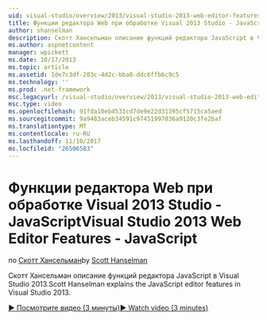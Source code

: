 ```yaml
---
uid: visual-studio/overview/2013/visual-studio-2013-web-editor-features-javascript
title: Функции редактора Web при обработке Visual 2013 Studio - JavaScript | Документы Microsoft
author: shanselman
description: Скотт Хансельман описание функций редактора JavaScript в Visual Studio 2013.
ms.author: aspnetcontent
manager: wpickett
ms.date: 10/17/2013
ms.topic: article
ms.assetid: 1de7c3df-203c-4d2c-bba0-ddc6ffb6c9c5
ms.technology: ''
ms.prod: .net-framework
msc.legacyurl: /visual-studio/overview/2013/visual-studio-2013-web-editor-features-javascript
msc.type: video
ms.openlocfilehash: 91fda10eb4531cd7de9e22d31395cf5715ca5aed
ms.sourcegitcommit: 9a9483aceb34591c97451997036a9120c3fe2baf
ms.translationtype: MT
ms.contentlocale: ru-RU
ms.lasthandoff: 11/10/2017
ms.locfileid: "26506583"
---
```

<a name="visual-studio-2013-web-editor-features---javascript"></a><span data-ttu-id="6c9c1-103">Функции редактора Web при обработке Visual 2013 Studio - JavaScript</span><span class="sxs-lookup"><span data-stu-id="6c9c1-103">Visual Studio 2013 Web Editor Features - JavaScript</span></span>
====================
<span data-ttu-id="6c9c1-104">по [Скотт Хансельман](https://github.com/shanselman)</span><span class="sxs-lookup"><span data-stu-id="6c9c1-104">by [Scott Hanselman](https://github.com/shanselman)</span></span>

<span data-ttu-id="6c9c1-105">Скотт Хансельман описание функций редактора JavaScript в Visual Studio 2013.</span><span class="sxs-lookup"><span data-stu-id="6c9c1-105">Scott Hanselman explains the JavaScript editor features in Visual Studio 2013.</span></span>

[<span data-ttu-id="6c9c1-106">&#9654; Посмотрите видео (3 минуты)</span><span class="sxs-lookup"><span data-stu-id="6c9c1-106">&#9654; Watch video (3 minutes)</span></span>](https://channel9.msdn.com/Blogs/ASP-NET-Site-Videos/visual-studio-2013-web-editor-features-javascript)
